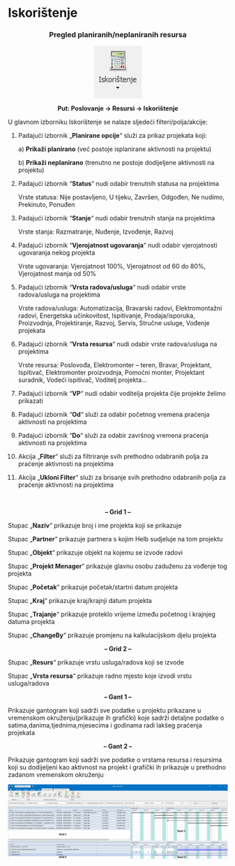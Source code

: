 # Iskorištenje

### <p align=center>**Pregled planiranih/neplaniranih resursa**

<img src="../images/iskoristenje.png"
     alt="Iskorištenje"
     style="display: block;
            margin-left: auto;
            margin-right: auto;" 
/>


**<p align=center>Put: Poslovanje → Resursi → Iskorištenje**

U glavnom izborniku Iskorištenje se nalaze sljedeći filteri/polja/akcije:

1. Padajući izbornik „**Planirane opcije**“ služi za prikaz projekata koji:

    a) **Prikaži planirano** (već postoje isplanirane aktivnosti na projektu)

    b) **Prikaži neplanirano** (trenutno ne postoje dodijeljene aktivnosti na projektu)

2. Padajući izbornik “**Status**“ nudi odabir trenutnih statusa na projektima

    Vrste statusa: Nije postavljeno, U tijeku, Završen, Odgođen, Ne nudimo, Prekinuto, Ponuđen

3.  Padajući izbornik “**Stanje**“ nudi odabir trenutnih stanja na projektima

    Vrste stanja:  Razmatranje, Nuđenje, Izvođenje, Razvoj

4. Padajući izbornik “**Vjerojatnost ugovaranja**“ nudi odabir vjerojatnosti ugovaranja nekog projekta

    Vrste ugovaranja: Vjerojatnost 100%, Vjerojatnost od 60 do 80%, Vjerojatnost manja od 50%

5. Padajući izbornik “**Vrsta radova/usluga**“ nudi odabir vrste radova/usluga na projektima

    Vrste radova/usluga: Automatizacija, Bravarski radovi, Elektromontažni radovi, Energetska učinkovitost, Ispitivanje, Prodaja/isporuka, Proizvodnja, Projektiranje, Razvoj, Servis, Stručne usluge, Vođenje projekata

6. Padajući izbornik “**Vrsta resursa**“ nudi odabir vrste radova/usluga na projektima

    Vrste resursa: Poslovođa, Elektromonter – teren, Bravar, Projektant, Ispitivač, Elektromonter proizvodnja, Pomoćni monter, Projektant suradnik, Vodeći ispitivač, Voditelj projekta…

7. Padajući izbornik “**VP**“ nudi odabir voditelja projekta čije projekte želimo prikazati

8. Padajući izbornik “**Od**“ služi za odabir početnog vremena praćenja aktivnosti na projektima

9. Padajući izbornik “**Do**“ služi za odabir završnog vremena praćenja aktivnosti na projektima

10. Akcija „**Filter**“ služi za filtriranje svih prethodno odabranih polja za praćenje aktivnosti na projektima

11. Akcija „**Ukloni Filter**“ služi za brisanje svih prethodno odabranih polja za praćenje aktivnosti na projektima

<br> 

**<p align=center>– Grid 1 – </p>**

Stupac „**Naziv**“ prikazuje broj i ime projekta koji se prikazuje

Stupac „**Partner**“ prikazuje partnera s kojim Helb sudjeluje na tom projektu

Stupac „**Objekt**“ prikazuje objekt na kojemu se izvode radovi

Stupac „**Projekt Menager**“ prikazuje glavnu osobu zaduženu za vođenje tog projekta

Stupac „**Početak**“ prikazuje početak/startni datum projekta

Stupac „**Kraj**“ prikazuje kraj/krajnji datum projekta

Stupac „**Trajanje**“ prikazuje proteklo vrijeme između početnog i krajnjeg datuma projekta

Stupac „**ChangeBy**“ prikazuje promjenu na kalkulacijskom djelu projekta

 

**<p align=center>– Grid 2 – </p>**

Stupac „**Resurs**“ prikazuje vrstu usluga/radova koji se izvode

Stupac „**Vrsta resursa**“ prikazuje radno mjesto koje izvodi vrstu usluga/radova

 
**<p align=center>– Gant 1 – </p>**

Prikazuje gantogram koji sadrži sve podatke u projektu prikazane u vremenskom okruženju(prikazuje ih grafički) koje sadrži detaljne podatke o satima,danima,tjednima,mjesecima i godinama radi lakšeg praćenja projekata

 
**<p align=center>– Gant 2 – </p>**

Prikazuje gantogram koji sadrži sve podatke o vrstama resursa i resursima koji su dodijeljeni kao aktivnost na projekt i grafički ih prikazuje u prethodno zadanom vremenskom okruženju


<img src="../images/iskoristenje1.png"
     alt="Iskorištenje"
     style="display: block;
            margin-left: auto;
            margin-right: auto;" 
/>


<br></br><br></br>
